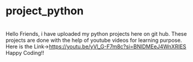 # project_python
<br>Hello Friends,
i have uploaded my python projects here on git hub.
These projects are done with the help of youtube videos for learning purpose.
Here is the Link->https://youtu.be/yVl_G-F7m8c?si=BNlDMEeJ4WnXRIES
<br>
Happy Coding!!